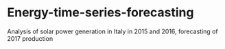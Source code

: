 # Energy-time-series-forecasting
Analysis of solar power generation in Italy in 2015 and 2016, forecasting of 2017 production
